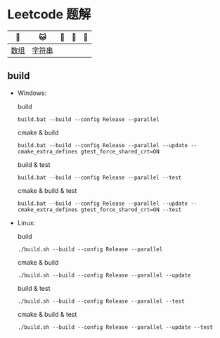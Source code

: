 # Leetcode 题解

| :tiger:              | :cat:                | :dog: | :dragon: | :snake: |
| -------------------- | -------------------- | ----- | -------- | ------- |
| [数组](doc/array.md) | [字符串](doc/str.md) |       |          |         |

## build


- Windows:

  build

  ```shell
  build.bat --build --config Release --parallel
  ```

  cmake & build

  ```shell
  build.bat --build --config Release --parallel --update --cmake_extra_defines gtest_force_shared_crt=ON
  ```

  build & test

  ```shell
  build.bat --build --config Release --parallel --test
  ```

  cmake & build & test

  ```shell
  build.bat --build --config Release --parallel --update --cmake_extra_defines gtest_force_shared_crt=ON --test
  ```

- Linux:

  build
  
  ```shell
  ./build.sh --build --config Release --parallel
  ```

  cmake & build
  
  ```shell
  ./build.sh --build --config Release --parallel --update
  ```
  
  build & test
  
  ```shell
  ./build.sh --build --config Release --parallel --test
  ```
  
  cmake & build & test
  
  ```shell
  ./build.sh --build --config Release --parallel --update --test
  ```

